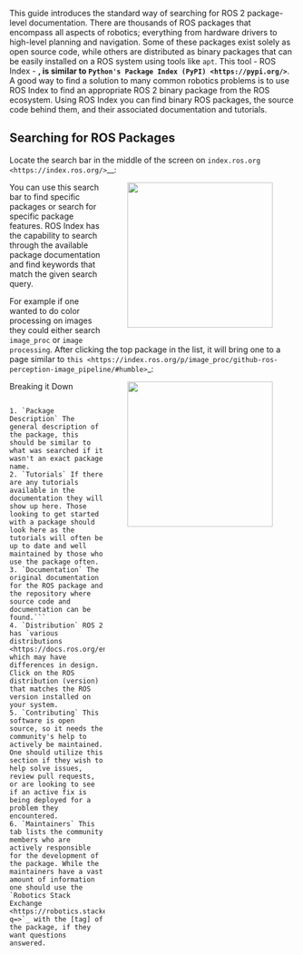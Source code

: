 This guide introduces the standard way of searching for ROS 2 package-level documentation.
There are thousands of ROS packages that encompass all aspects of robotics; everything from hardware drivers to high-level planning and navigation.
Some of these packages exist solely as open source code, while others are distributed as binary packages that can be easily installed on a ROS system using tools like `apt`.
This tool - ROS Index - __,  is similar to `Python's Package Index (PyPI) <https://pypi.org/>`__.
A good way to find a solution to many common robotics problems is to use ROS Index to find an appropriate ROS 2 binary package from the ROS ecosystem.
Using ROS Index you can find binary ROS packages, the source code behind them, and their associated documentation  and  tutorials.


Searching for ROS Packages
----------------------------

Locate the search bar in the middle of the screen on `index.ros.org <https://index.ros.org/>`__:

<img style="margin-left: 40px; margin-right:40px; margin-bottom: 15px;" align="right" src="{{ '/assets/search_bar.png' | prepend: site.baseurl }}" width="256">

You can use this search bar to find specific packages or search for specific package features.
ROS Index has the capability to search through the available package documentation and find keywords that match the given search query.

For example if one wanted to do color processing on images they could either search `image_proc` or `image processing`.
After clicking the top package in the list, it will bring one to a page similar to `this <https://index.ros.org/p/image_proc/github-ros-perception-image_pipeline/#humble>`_:

<img style="margin-left: 40px; margin-right:40px; margin-bottom: 15px;" align="right" src="{{ '/assets/package_info.png' | prepend: site.baseurl }}" width="256">

Breaking it Down
~~~~~~~~~~~~~~~~

1. `Package Description` The general description of the package, this should be similar to what was searched if it wasn't an exact package name.
2. `Tutorials` If there are any tutorials available in the documentation they will show up here. Those looking to get started with a package should look here as the tutorials will often be up to date and well maintained by those who use the package often.
3. `Documentation` The original documentation for the ROS package and the repository where source code and documentation can be found.```
4. `Distribution` ROS 2 has `various distributions <https://docs.ros.org/en/rolling/Releases.html>`_ which may have differences in design. Click on the ROS distribution (version) that matches the ROS version installed on your system.
5. `Contributing` This software is open source, so it needs the community's help to actively be maintained. One should utilize this section if they wish to help solve issues, review pull requests, or are looking to see if an active fix is being deployed for a problem they encountered.
6. `Maintainers` This tab lists the community members who are actively responsible for the development of the package. While the maintainers have a vast amount of information one should use the `Robotics Stack Exchange <https://robotics.stackexchange.com/search?q=>`_ with the [tag] of the package, if they want questions answered.
